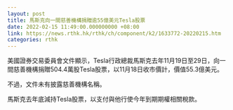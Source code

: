 ```yaml
---
layout: post
title: 馬斯克向一間慈善機構捐贈逾55億美元Tesla股票
date: 2022-02-15 11:49:00.000000000 +08:00
link: https://news.rthk.hk/rthk/ch/component/k2/1633772-20220215.htm
categories: rthk
---
```


美國證券交易委員會文件顯示，Tesla行政總裁馬斯克去年11月19日至29日，向一間慈善機構捐贈504.4萬股Tesla股票，以11月18日收市價計，價值55.3億美元。

不過，文件未有披露慈善機構名稱。

馬斯克去年底減持Tesla股票，以支付與他行使今年到期期權相關稅款。
